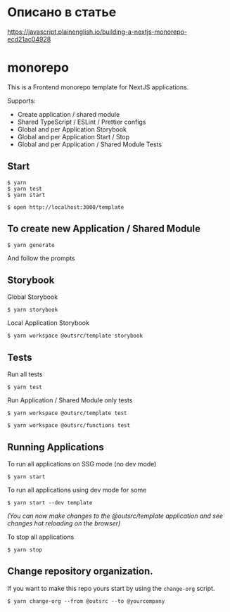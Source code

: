 # Описано в статье
https://javascript.plainenglish.io/building-a-nextjs-monorepo-ecd21ac04928

# monorepo

This is a Frontend monorepo template for NextJS applications.

Supports:

- Create application / shared module
- Shared TypeScript / ESLint / Prettier configs
- Global and per Application Storybook
- Global and per Application Start / Stop
- Global and per Application / Shared Module Tests

## Start

```
$ yarn
$ yarn test
$ yarn start

$ open http://localhost:3000/template
```

## To create new Application / Shared Module

```
$ yarn generate
```

And follow the prompts

## Storybook

Global Storybook

```
$ yarn storybook
```

Local Application Storybook

```
$ yarn workspace @outsrc/template storybook
```

## Tests

Run all tests

```
$ yarn test
```

Run Application / Shared Module only tests

```
$ yarn workspace @outsrc/template test

$ yarn workspace @outsrc/functions test
```

## Running Applications

To run all applications on SSG mode (no dev mode)

```
$ yarn start
```

To run all applications using dev mode for some

```
$ yarn start --dev template
```

_(You can now make changes to the @outsrc/template application and see changes hot reloading on the browser)_

To stop all applications

```
$ yarn stop
```

## Change repository organization.

If you want to make this repo yours start by using the `change-org` script.

```
$ yarn change-org --from @outsrc --to @yourcompany
```
